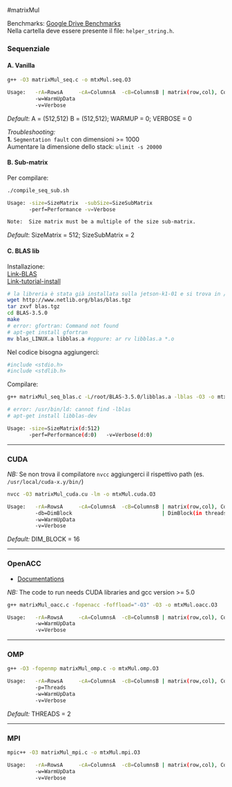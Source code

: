 #matrixMul

Benchmarks: [Google Drive Benchmarks](https://docs.google.com/spreadsheets/d/1j6MXqHPtD__qOVB4mXoK4K4jAJX0GHGzMdnMNwUD_-M/edit#gid=0)  
Nella cartella deve essere presente il file: `helper_string.h`.

### Sequenziale
#### A. Vanilla
```sh
g++ -O3 matrixMul_seq.c -o mtxMul.seq.O3

Usage:   -rA=RowsA     -cA=ColumnsA  -cB=ColumnsB | matrix(row,col), ColumnsA = RowsB
         -w=WarmUpData
         -v=Verbose
```
_Default_: A = (512,512) B = (512,512); WARMUP = 0; VERBOSE = 0  

_Troubleshooting:_  
**1.** `Segmentation fault` con dimensioni >= 1000  
Aumentare la dimensione dello stack: `ulimit -s 20000`

#### B. Sub-matrix
Per compilare:
```sh
./compile_seq_sub.sh

Usage: -size=SizeMatrix  -subSize=SizeSubMatrix
       -perf=Performance -v=Verbose

Note:  Size matrix must be a multiple of the size sub-matrix.
```
_Default_: SizeMatrix = 512; SizeSubMatrix = 2  

#### C. BLAS lib
Installazione:  
[Link-BLAS](http://www.netlib.org/blas/)  
[Link-tutorial-install](http://matrixprogramming.com/2008/01/matrixmultiply)  
```sh
# la libreria è stata già installata sulla jetson-k1-01 e si trova in /root/BLAS-3.5.0
wget http://www.netlib.org/blas/blas.tgz
tar zxvf blas.tgz
cd BLAS-3.5.0
make
# error: gfortran: Command not found
# apt-get install gfortran
mv blas_LINUX.a libblas.a #oppure: ar rv libblas.a *.o
```
Nel codice bisogna aggiungerci:  
```sh
#include <stdio.h>  
#include <stdlib.h>
```

Compilare:
```sh
g++ matrixMul_seq_blas.c -L/root/BLAS-3.5.0/libblas.a -lblas -O3 -o mtxMul.seq.blas.O3

# error: /usr/bin/ld: cannot find -lblas
# apt-get install libblas-dev

Usage: -size=SizeMatrix(d:512)
       -perf=Performance(d:0)   -v=Verbose(d:0)
```
---
### CUDA
_NB:_ Se non trova il compilatore `nvcc` aggiungerci il rispettivo path (es. `/usr/local/cuda-x.y/bin/`)
```sh
nvcc -O3 matrixMul_cuda.cu -lm -o mtxMul.cuda.O3

Usage:   -rA=RowsA     -cA=ColumnsA  -cB=ColumnsB | matrix(row,col), ColumnsA = RowsB
         -db=DimBlock                             | DimBlock(in threads): [1-32], block(DimBlock, DimBlock)
         -w=WarmUpData
         -v=Verbose
```  
_Default:_ DIM_BLOCK = 16

---
### OpenACC
* [Documentations](http://www.openacc.org/node/1)

_NB:_ The code to run needs CUDA libraries and gcc version >= 5.0
```sh
g++ matrixMul_oacc.c -fopenacc -foffload="-O3" -O3 -o mtxMul.oacc.O3

Usage:   -rA=RowsA     -cA=ColumnsA  -cB=ColumnsB | matrix(row,col), ColumnsA = RowsB
         -w=WarmUpData
         -v=Verbose
```

---
### OMP
```sh
g++ -O3 -fopenmp matrixMul_omp.c -o mtxMul.omp.O3

Usage:   -rA=RowsA     -cA=ColumnsA  -cB=ColumnsB | matrix(row,col), ColumnsA = RowsB
         -p=Threads
         -w=WarmUpData
         -v=Verbose
```
_Default:_ THREADS = 2 

---
### MPI
```sh
mpic++ -O3 matrixMul_mpi.c -o mtxMul.mpi.O3

Usage:   -rA=RowsA     -cA=ColumnsA  -cB=ColumnsB | matrix(row,col), ColumnsA = RowsB divisibile per num.processi
         -w=WarmUpData
         -v=Verbose
```




